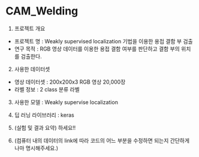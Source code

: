 # CAM_Welding

1. 프로젝트 개요
  - 프로젝트 명 : Weakly supervised localization 기법을 이용한 용접 결함 부 검출
  - 연구 목적 : RGB 영상 데이터를 이용한 용접 결함 여부를 판단하고 결함 부의 위치를 검출한다.
  
2. 사용한 데이터셋
  - 영상 데이터셋 : 200x200x3 RGB 영상 20,000장
  - 라벨 정보 : 2 class 분류 라벨
  
3. 사용한 모델 : Weakly supervise localization

4. 딥 러닝 라이브러리 : keras

5. (실험 및 결과 요약) 하세요!!

6. (컴퓨터 내의 데이터의 link에 따라 코드의 어느 부분을 수정하면 되는지 간단하게 나마 명시해주세요.)
